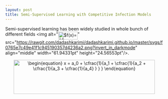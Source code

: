```yaml
---
layout: post
title: Semi-Supervised Learning with Competitive Infection Models
---
```

Semi-supervised learning has been widely studied in whole bunch of different fields <img alt="<img alt="$f(x)=2$" src="https://rawgit.com/dadashkarimi/dadashkarimi.github.io/master/svgs/f0765e7c49e41f1c945190357d4236a2.png?invert_in_darkmode" align="middle" width="61.94331pt" height="24.56553pt"/>" src="https://rawgit.com/dadashkarimi/dadashkarimi.github.io/master/svgs/f0765e7c49e41f1c945190357d4236a2.png?invert_in_darkmode" align="middle" width="61.94331pt" height="24.56553pt"/>. 


<p align="center"><img alt="\begin{equation}&#10;  x = a_0 + \cfrac{1}{a_1 &#10;          + \cfrac{1}{a_2 &#10;          + \cfrac{1}{a_3 + \cfrac{1}{a_4} } } }&#10;\end{equation}" src="https://rawgit.com/dadashkarimi/dadashkarimi.github.io/master/svgs/5d01cf82d64dd795eb9a621ea1367a45.png?invert_in_darkmode" align="middle" width="450.0012pt" height="109.609995pt"/></p>




